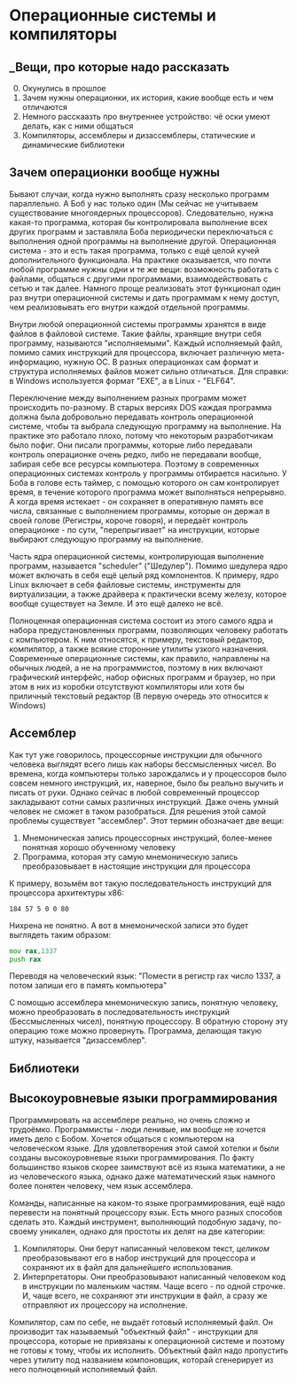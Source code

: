 <!-- TODO: файловые системы -->

# Операционные системы и компиляторы

## \_Вещи, про которые надо рассказать
0. Окунулись в прошлое
1. Зачем нужны операционки, их история, какие вообще есть и чем отличаются
2. Немного расскаазть про внутреннее устройство: чё оски умеют делать,
    как с ними общаться
3. Компиляторы, ассемблеры и дизассемблеры, статические и динамические библиотеки

## Зачем операционки вообще нужны
Бывают случаи, когда нужно выполнять сразу несколько программ параллельно. А Боб у
нас только один (Мы сейчас не учитываем существование многоядерных процессоров).
Следовательно, нужна какая-то программа, которая бы контролировала выполнение всех
других программ и заставляла Боба периодически переключаться с выполнения одной
программы на выполнение другой. Операционная система - это и есть такая
программа, только с ещё целой кучей дополнительного функционала. На практике оказывается,
что почти любой программе нужны одни и те же вещи: возможность работать с файлами,
общаться с другими программами, взаимодействовать с сетью и так далее. Намного
проще реализовать этот функционал один раз внутри операционной системы и дать
программам к нему доступ, чем реализовывать его внутри каждой отдельной программы.

Внутри любой операционной системы программы хранятся в виде файлов в файловой
системе. Такие файлы, хранящие внутри себя программу, называются "исполняемыми".
Каждый исполняемый файл, помимо самих инструкций для процессора, включает
различную мета-информацию, нужную ОС. В разных операционках сам формат и структура
исполняемых файлов может сильно отличаться. Для справки: в Windows используется
формат "EXE", а в Linux - "ELF64".

Переключение между выполнением разных программ может происходить по-разному.
В старых версиях DOS каждая программа должна была добровольно передавать контроль
операционной системе, чтобы та выбрала следующую программу на выполнение.
На практике это работало плохо, потому что некоторым разработчикам было пофиг.
Они писали программы, которые либо передавали контроль операционке очень редко,
либо не передавали вообще, забирая себе все ресурсы компьютера.
Поэтому в современных операционных системах контроль у программы отбирается
насильно. У Боба в голове есть таймер, с помощью которого он сам контролирует
время, в течение которого программа может выполняться непрерывно. А когда
время истекает - он сохраняет в оперативную память все числа, связанные с выполнением
программы, которые он держал в своей голове (Регистры, короче говоря), и передаёт контроль
операционке - по сути, "перепрыгивает" на инструкции, которые выбирают следующую программу
на выполнение.

Часть ядра операционной системы, контролирующая выполнение программ, называется "scheduler"
("Шедулер"). Помимо шедулера ядро может включать в себя ещё целый ряд компонентов. К примеру,
ядро Linux включает в себя файловые системы, инструменты для виртуализации, а также
драйвера к практически всему железу, которое вообще существует на Земле. И это ещё далеко не всё.

Полноценная операционная система состоит из этого самого ядра и набора предустановленных программ,
позволяющих человеку работать с компьютером. К ним относятся, к примеру,
текстовый редактор, компилятор, а также всякие сторонние утилиты узкого назначения. Современные
операционные системы, как правило, направлены на обычных людей, а не на программистов,
поэтому в них включают графический интерфейс, набор офисных программ и браузер, но при
этом в них из коробки отсутствуют компиляторы или хотя бы приличный текстовый редактор
(В первую очередь это относится к Windows)

## Ассемблер
Как тут уже говорилось, процессорные инструкции для обычного человека выглядят всего лишь
как наборы бессмысленных чисел. Во времена, когда компьютеры только зарождались и у процессоров
было совсем немного инструкций, их, наверное, было бы реально выучить и писать от руки.
Однако сейчас в любой современный процессор закладывают сотни самых различных инструкций.
Даже очень умный человек не сможет в таком разобраться. Для решения этой самой проблемы
существует "ассемблер". Этот термин обозначает две вещи:
1. Мнемоническая запись процессорных инструкций, более-менее понятная хорошо обученному
человеку
2. Программа, которая эту самую мнемоническую запись преобразовывает в настоящие инструкции
для процессора

К примеру, возьмём вот такую последовательность инструкций для процессора архитектуры x86:
```
184 57 5 0 0 80
```

Нихрена не понятно. А вот в мнемонической записи это будет выглядеть таким образом:

```asm
mov rax,1337
push rax
```

Переводя на человеческий язык: "Помести в регистр rax число 1337, а потом запиши его в память компьютера"

С помощью ассемблера мнемоническую запись, понятную человеку, можно преобразовать в последовательность
инструкций (Бессмысленных чисел), понятную процессору. В обратную сторону эту операцию тоже можно
провернуть. Программа, делающая такую штуку, называется "дизассемблер".

## Библиотеки


## Высокоуровневые языки программирования
Программировать на ассемблере реально, но очень сложно и трудоёмко. Программисты - люди ленивые, им
вообще не хочется иметь дело с Бобом. Хочется общаться с компьютером на человеческом языке.
Для удовлетворения этой самой хотелки и были созданы высокоуровневые языки программирования.
По факту большинство языков скорее заимствуют всё из языка математики, а не из человеческого языка,
однако даже математический язык намного более понятен человеку, чем язык ассемблера.

Команды, написанные на каком-то языке программирования, ещё надо перевести на понятный
процессору язык. Есть много разных способов сделать это. Каждый инструмент, выполняющий
подобную задачу, по-своему уникален, однако для простоты их делят на две категории:
1. Компиляторы. Они берут написанный человеком текст, *целиком* преобразовывают его в
набор инструкций для процессора и сохраняют их в файл для дальнейшего использования.
2. Интерпретаторы. Они преобразовывают написанный человеком код в инструкции по маленьким частям.
Чаще всего - по одной строчке. И, чаще всего, не сохраняют эти инструкции в файл, а сразу же
отправляют их процессору на исполнение.

Компилятор, сам по себе, не выдаёт готовый исполняемый файл. Он производит так называемый
"объектный файл" - инструкции для процессора, которые не привязаны к операционной системе
и поэтому не готовы к тому, чтобы их исполнить. Объектный файл надо пропустить через
утилиту под названием компоновщик, которай cгенерирует из него полноценный
исполняемый файл.
